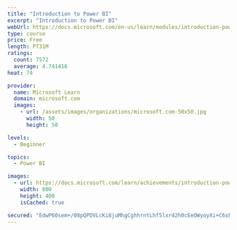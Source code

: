 ```yaml
---
title: "Introduction to Power BI"
excerpt: "Introduction to Power BI"
webUrl: https://docs.microsoft.com/en-us/learn/modules/introduction-power-bi/
type: course
price: Free
length: PT31M
ratings:
  count: 7572
  average: 4.741416
heat: 74

provider:
  name: Microsoft Learn
  domain: microsoft.com
  images:
    - url: /assets/images/organizations/microsoft.com-50x50.jpg
      width: 50
      height: 50

levels:
  - Beginner

topics:
  - Power BI

images:
  - url: https://docs.microsoft.com/learn/achievements/introduction-power-bi-social.png
    width: 800
    height: 400
    isCached: true

secured: "EdwP60sem+/08pQPDVLcKi8juMhgCghhrntLhf5lxr42h0cEeOWyoyXi+C6sP6aI0KDrupF3+08hFQYWFrTPp4JorQudp8BqWuN/6oidgFk/VhkLrzNeHKQoeYnGdOO5F0dTL+uOKvqYxAKlT3fdbKQggFjUOrJ4x3FOt1ddvvR3LzZRlyU8mODUWyLGbbxNRf5+SMX9LFrpl91C81kHdBbhSkgwAYOjeJ2C9B7fl5pMHQfS2sSBlD4gHwZcdHQLCKuO0kI7RVnuFqigrkwJphoP2MXHu+IZNGmHwP9vXDkhlSxPQyc5hyw+qpiFdwe+y9rrWxpbdVWV1JFaDGbnGAahs5K8s9tmVvGOTTsbke/fJ6CdHA8CdpeBavNQGPvojV9oDIa4B7QSw0j9KJCFY0dCNU+S5909Ls2N6YR0sgY=;Q6dh81HIBoyw7pbOYH9yGw=="
---
```



